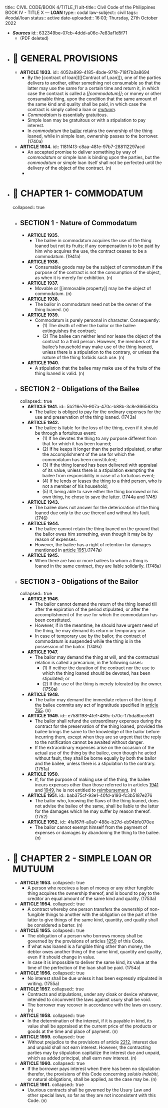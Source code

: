 title:: CIVIL CODE/BOOK 4/TITLE_11
alt-title:: Civil Code of the Philippines BOOK IV - TITLE X — **LOAN**
type:: codal
law-subject:: civil
tags:: #codal/loan
status:: active
date-uploaded:: 16:03; Thursday, 27th October 2022

- ***Sources***
  id:: 632349be-07cb-4ddd-a06c-7e83af1d5f71
	- (PDF deleted)
- # 🔴 GENERAL PROVISIONS
	- **ARTICLE 1933.**
	  id:: 4052a899-4185-4bde-97f8-718f7b3a8694
		- By the [contract of loan]([[Contract of Loan]]), one of the parties delivers to another, either something not consumable so that the latter may use the same for a certain time and return it, in which case the contract is called a *[[commodatum]]*; or money or other consumable thing, upon the condition that the same amount of the same kind and quality shall be paid, in which case the contract is simply called a loan or *[mutuum]([[Mutuum]])*.
		- *Commodatum* is essentially gratuitous.
		- Simple loan may be gratuitous or with a stipulation to pay interest.
		- In *commodatum* the [bailor](((62f9c069-42cb-4092-9224-891a88762022))) retains the ownership of the thing loaned, while in simple loan, ownership passes to the borrower. (1740a)
	- **ARTICLE 1934.**
	  id:: 1181f4f3-c8aa-481e-97b7-288112297acd
		- An accepted promise to deliver something by way of *commodatum* or simple loan is binding upon the parties, but the *commodatum* or simple loan itself shall not be perfected until the delivery of the object of the contract. (n)
		-
- # 🔴 CHAPTER 1- COMMODATUM
  collapsed:: true
	- ## SECTION 1 - Nature of Commodatum
		- **ARTICLE 1935.**
			- The bailee in commodatum acquires the use of the thing loaned but not its fruits; if any compensation is to be paid by him who acquires the use, the contract ceases to be a commodatum. (1941a)
		- **ARTICLE 1936.**
			- Consumable goods may be the subject of commodatum if the purpose of the contract is not the consumption of the object, as when it is merely for exhibition. (n)
		- **ARTICLE 1937.**
			- Movable or [[immovable property]] may be the object of commodatum. (n)
		- **ARTICLE 1938.**
			- The bailor in commodatum need not be the owner of the thing loaned. (n)
		- **ARTICLE 1939.**
			- Commodatum is purely personal in character. Consequently:
				- (1) The death of either the bailor or the bailee extinguishes the contract;
				- (2) The bailee can neither lend nor lease the object of the contract to a third person. However, the members of the bailee’s household may make use of the thing loaned, unless there is a stipulation to the contrary, or unless the nature of the thing forbids such use. (n)
		- **ARTICLE 1940.**
			- A stipulation that the bailee may make use of the fruits of the thing loaned is valid. (n)
	- ## SECTION 2 - Obligations of the Bailee
	  collapsed:: true
		- **ARTICLE 1941.**
		  id:: 5b216e76-907a-470c-b88b-3c8e3665633a
			- The bailee is obliged to pay for the ordinary expenses for the use and preservation of the thing loaned. (1743a)
		- **ARTICLE 1942.**
			- The bailee is liable for the loss of the thing, even if it should be through a fortuitous event:
				- (1) If he devotes the thing to any purpose different from that for which it has been loaned;
				- (2) If he keeps it longer than the period stipulated, or after the accomplishment of the use for which the commodatum has been constituted;
				- (3) If the thing loaned has been delivered with appraisal of its value, unless there is a stipulation exempting the bailee from responsibility in case of a fortuitous event;
				- (4) If he lends or leases the thing to a third person, who is not a member of his household;
				- (5) If, being able to save either the thing borrowed or his own thing, he chose to save the latter. (1744a
				   and 1745)
		- **ARTICLE 1943.**
			- The bailee does not answer for the deterioration of the thing loaned due only to the use thereof and without his fault. (1746)
		- **ARTICLE 1944.**
			- The bailee cannot retain the thing loaned on the ground that the bailor owes him something, even though it may be by reason of expenses.
			- However, the bailee has a right of retention for damages mentioned in [article 1951](((bab375cf-93e1-40fd-a193-fc3b5187e276))).(1747a)
		- **ARTICLE 1945.**
			- When there are two or more bailees to whom a thing is loaned in the same contract, they are liable solidarily. (1748a)
	- ## SECTION 3 - Obligations of the Bailor
	  collapsed:: true
		- **ARTICLE 1946.**
			- The bailor cannot demand the return of the thing loaned till after the expiration of the period stipulated, or after the accomplishment of the use for which the commodatum has been constituted.
			- However, if in the meantime, he should have urgent need of the thing, he may demand its return or temporary use.
			- In case of temporary use by the bailor, the contract of commodatum is suspended while the thing is in the possession of the bailor. (1749a)
		- **ARTICLE 1947.**
			- The bailor may demand the thing at will, and the contractual relation is called a precarium, in the following cases:
				- (1) If neither the duration of the contract nor the use to which the thing loaned should be devoted, has been stipulated; or
				- (2) If the use of the thing is merely tolerated by the owner. (1750a)
		- **ARTICLE 1948.**
			- The bailor may demand the immediate return of the thing if the bailee commits any act of ingratitude specified in [article 765](((c0f49720-d586-4472-95ae-8a39ef960e57))). (n)
		- **ARTICLE 1949.**
		  id:: e758f198-4fe1-489c-b70c-175da8bce581
			- The bailor shall refund the extraordinary expenses during the contract for the preservation of the thing loaned, provided the bailee brings the same to the knowledge of the bailor before incurring them, except when they are so urgent that the reply to the notification cannot be awaited without danger.
			- If the extraordinary expenses arise on the occasion of the actual use of the thing by the bailee, even though he acted without fault, they shall be borne equally by both the bailor and the bailee, unless there is a stipulation to the contrary. (1751a)
		- **ARTICLE 1950.**
			- If, for the purpose of making use of the thing, the bailee incurs expenses other than those referred to in articles [1941](((5b216e76-907a-470c-b88b-3c8e3665633a))) and [1949](((e758f198-4fe1-489c-b70c-175da8bce581))), he is not entitled to [reimbursement](((62f13807-0b53-4e6b-9beb-759199874cc4))). (n)
		- **ARTICLE 1951.**
		  id:: bab375cf-93e1-40fd-a193-fc3b5187e276
			- The bailor who, knowing the flaws of the thing loaned, does not advise the bailee of the same, shall be liable to the latter for the damages which he may suffer by reason thereof. (1752)
		- **ARTICLE 1952.**
		  id:: 4fa167ff-a0a0-488e-b27d-eb94bfe070ee
			- The bailor cannot exempt himself from the payment of expenses or damages by abandoning the thing to the bailee. (n)
- # 🔴 CHAPTER 2 - SIMPLE LOAN OR MUTUUM
	- **ARTICLE 1953.**
	  collapsed:: true
		- A person who receives a loan of money or any other fungible thing acquires the ownership thereof, and is bound to pay to the creditor an equal amount of the same kind and quality. (1753a)
	- **ARTICLE 1954.**
	  collapsed:: true
		- A contract whereby one person transfers the ownership of non-fungible things to another with the obligation on the part of the latter to give things of the same kind, quantity, and quality shall be considered a barter. (n)
	- **ARTICLE 1955.**
	  collapsed:: true
		- The obligation of a person who borrows money shall be governed by the provisions of articles [1250](((62f13783-43a2-4992-85f8-78c7c7d6fafd))) of this Code.
		- If what was loaned is a fungible thing other than money, the debtor owes another thing of the same kind, quantity and quality, even if it should change in value.
		- In case it is impossible to deliver the same kind, its value at the time of the perfection of the loan shall be paid. (1754a)
	- **ARTICLE 1956.**
	  collapsed:: true
		- No interest shall be due unless it has been expressly stipulated in writing. (1755a)
	- **ARTICLE 1957.**
	  collapsed:: true
		- Contracts and stipulations, under any cloak or device whatever, intended to circumvent the laws against usury shall be void.
		- The borrower may recover in accordance with the laws on usury. (n)
	- **ARTICLE 1958.**
	  collapsed:: true
		- In the determination of the interest, if it is payable in kind, its value shall be appraised at the current price of the products or goods at the time and place of payment. (n)
	- **ARTICLE 1959.**
	  collapsed:: true
		- Without prejudice to the provisions of article [2212](((86984869-f1e8-4dfc-b3dd-cddd0a40c801))), interest due and unpaid shall not earn interest. However, the contracting parties may by stipulation capitalize the interest due and unpaid, which as added principal, shall earn new interest. (n)
	- **ARTICLE 1960.**
	  collapsed:: true
		- If the borrower pays interest when there has been no stipulation therefor, the provisions of this Code concerning *solutio indebiti*, or natural obligations, shall be applied, as the case may be. (n)
	- **ARTICLE 1961.**
	  collapsed:: true
		- Usurious contracts shall be governed by the Usury Law and other special laws, so far as they are not inconsistent with this Code. (n)